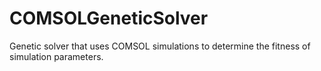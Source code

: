# COMSOLGeneticSolver
Genetic solver that uses COMSOL simulations to determine the fitness of simulation parameters.

